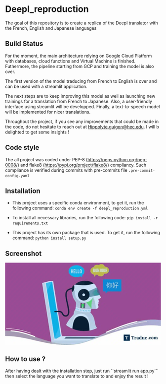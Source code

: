 # Deepl_reproduction
The goal of this repository is to create a replica of the Deepl translator with the French, English and Japanese languages

## Build Status

For the moment, the main architecture relying on Google Cloud Platform with databases, cloud functions and Virtual Machine is finished. Futhermore, the pipeline starting from GCP and training the model is also over.

The first version of the model traducing from French to English is over and can be used with a streamlit application.

The next steps are to keep improving this model as well as launching new trainings for a translation from French to Japanese. 
Also, a user-friendly interface using streamlit will be developped. Finally, a text-to-speech model will be implemented for nicer translations.

Throughout the project, if you see any improvements that could be made in the code, do not hesitate to reach out at
Hippolyte.guigon@hec.edu. I will b delighted to get some insights !

## Code style

The all project was coded under PEP-8 (https://peps.python.org/pep-0008/) and flake8 (https://pypi.org/project/flake8/) compliancy. Such compliance is verified during commits with pre-commits file ```.pre-commit-config.yaml```

## Installation

* This project uses a specific conda environment, to get it, run the following command: ```conda env create -f deepl_reproduction.yml```

* To install all necessary libraries, run the following code: ```pip install -r requirements.txt```

* This project has its own package that is used. To get it, run the following command: ```python install setup.py```

## Screenshot

![alt text](https://raw.githubusercontent.com/HippolyteGuigon/Deepl_reproduction/main/ressources/logo.webp)


## How to use ?

After having dealt with the installation step, just run ``streamlit run app.py``` then select the language you want to translate to and enjoy the result ! 